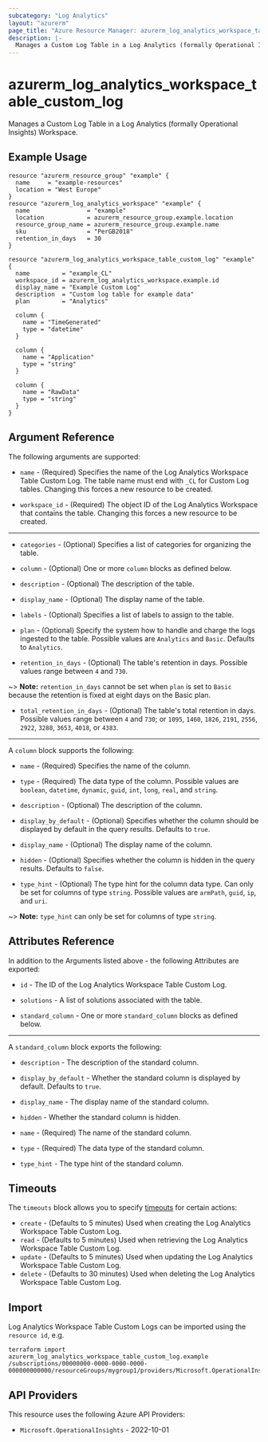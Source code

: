 ```yaml
---
subcategory: "Log Analytics"
layout: "azurerm"
page_title: "Azure Resource Manager: azurerm_log_analytics_workspace_table_custom_log"
description: |-
  Manages a Custom Log Table in a Log Analytics (formally Operational Insights) Workspace.
---
```


# azurerm_log_analytics_workspace_table_custom_log

Manages a Custom Log Table in a Log Analytics (formally Operational Insights) Workspace.

## Example Usage

```hcl
resource "azurerm_resource_group" "example" {
  name     = "example-resources"
  location = "West Europe"
}
resource "azurerm_log_analytics_workspace" "example" {
  name                = "example"
  location            = azurerm_resource_group.example.location
  resource_group_name = azurerm_resource_group.example.name
  sku                 = "PerGB2018"
  retention_in_days   = 30
}

resource "azurerm_log_analytics_workspace_table_custom_log" "example" {
  name         = "example_CL"
  workspace_id = azurerm_log_analytics_workspace.example.id
  display_name = "Example Custom Log"
  description  = "Custom log table for example data"
  plan         = "Analytics"

  column {
    name = "TimeGenerated"
    type = "datetime"
  }

  column {
    name = "Application"
    type = "string"
  }

  column {
    name = "RawData"
    type = "string"
  }
}
```

## Argument Reference

The following arguments are supported:

* `name` - (Required) Specifies the name of the Log Analytics Workspace Table Custom Log. The table name must end with `_CL` for Custom Log tables. Changing this forces a new resource to be created.

* `workspace_id` - (Required) The object ID of the Log Analytics Workspace that contains the table. Changing this forces a new resource to be created.

---

* `categories` - (Optional) Specifies a list of categories for organizing the table.

* `column` - (Optional) One or more `column` blocks as defined below.

* `description` - (Optional) The description of the table.

* `display_name` - (Optional) The display name of the table.

* `labels` - (Optional) Specifies a list of labels to assign to the table.

* `plan` - (Optional) Specify the system how to handle and charge the logs ingested to the table. Possible values are `Analytics` and `Basic`. Defaults to `Analytics`.

* `retention_in_days` - (Optional) The table's retention in days. Possible values range between `4` and `730`.

~> **Note:** `retention_in_days` cannot be set when `plan` is set to `Basic` because the retention is fixed at eight days on the Basic plan.

* `total_retention_in_days` - (Optional) The table's total retention in days. Possible values range between `4` and `730`; or `1095`, `1460`, `1826`, `2191`, `2556`, `2922`, `3288`, `3653`, `4018`, or `4383`.

---

A `column` block supports the following:

* `name` - (Required) Specifies the name of the column.

* `type` - (Required) The data type of the column. Possible values are `boolean`, `datetime`, `dynamic`, `guid`, `int`, `long`, `real`, and `string`.

* `description` - (Optional) The description of the column.

* `display_by_default` - (Optional) Specifies whether the column should be displayed by default in the query results. Defaults to `true`.

* `display_name` - (Optional) The display name of the column.

* `hidden` - (Optional) Specifies whether the column is hidden in the query results. Defaults to `false`.

* `type_hint` - (Optional) The type hint for the column data type. Can only be set for columns of type `string`. Possible values are `armPath`, `guid`, `ip`, and `uri`.

~> **Note:** `type_hint` can only be set for columns of type `string`.

## Attributes Reference

In addition to the Arguments listed above - the following Attributes are exported: 

* `id` - The ID of the Log Analytics Workspace Table Custom Log.

* `solutions` - A list of solutions associated with the table.

* `standard_column` - One or more `standard_column` blocks as defined below.

---

A `standard_column` block exports the following:

* `description` - The description of the standard column.

* `display_by_default` - Whether the standard column is displayed by default. Defaults to `true`.

* `display_name` - The display name of the standard column.

* `hidden` - Whether the standard column is hidden.

* `name` - (Required) The name of the standard column.

* `type` - (Required) The data type of the standard column.

* `type_hint` - The type hint of the standard column.

## Timeouts

The `timeouts` block allows you to specify [timeouts](https://www.terraform.io/language/resources/syntax#operation-timeouts) for certain actions:

* `create` - (Defaults to 5 minutes) Used when creating the Log Analytics Workspace Table Custom Log.
* `read` - (Defaults to 5 minutes) Used when retrieving the Log Analytics Workspace Table Custom Log.
* `update` - (Defaults to 5 minutes) Used when updating the Log Analytics Workspace Table Custom Log.
* `delete` - (Defaults to 30 minutes) Used when deleting the Log Analytics Workspace Table Custom Log.

## Import

Log Analytics Workspace Table Custom Logs can be imported using the `resource id`, e.g.

```shell
terraform import azurerm_log_analytics_workspace_table_custom_log.example /subscriptions/00000000-0000-0000-0000-000000000000/resourceGroups/mygroup1/providers/Microsoft.OperationalInsights/workspaces/workspace1/tables/table1
```

## API Providers
<!-- This section is generated, changes will be overwritten -->
This resource uses the following Azure API Providers:

* `Microsoft.OperationalInsights` - 2022-10-01

